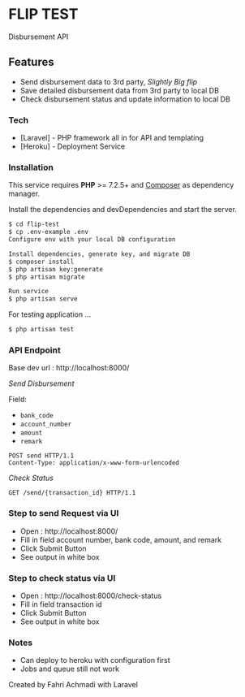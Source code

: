 # FLIP TEST
Disbursement API


##  Features

  - Send disbursement data to 3rd party, _Slightly Big flip_
  - Save detailed disbursement data from 3rd party to local DB
  - Check disbursement status and update information to local DB


### Tech

* [Laravel] - PHP framework all in for API and templating
* [Heroku] - Deployment Service


### Installation

This service requires __PHP__  >= 7.2.5+ and [Composer](https://getcomposer.org/) as dependency manager.

Install the dependencies and devDependencies and start the server.

```sh
$ cd flip-test
$ cp .env-example .env
Configure env with your local DB configuration

Install dependencies, generate key, and migrate DB
$ composer install
$ php artisan key:generate
$ php artisan migrate

Run service
$ php artisan serve
```

For testing application ...

```sh
$ php artisan test
```

### API Endpoint

Base dev url : http://localhost:8000/

_Send Disbursement_

Field:
- `bank_code`
- `account_number`
- `amount`
- `remark`
```http
POST send HTTP/1.1
Content-Type: application/x-www-form-urlencoded
```

_Check Status_
```http
GET /send/{transaction_id} HTTP/1.1
```

### Step to send Request via UI
- Open : http://localhost:8000/
- Fill in field account number, bank code, amount, and remark
- Click Submit Button
- See output in white box

### Step to check status via UI
- Open : http://localhost:8000/check-status
- Fill in field transaction id
- Click Submit Button
- See output in white box 


### Notes
- Can deploy to heroku with configuration first
- Jobs and queue still not work




Created by Fahri Achmadi with Laravel
